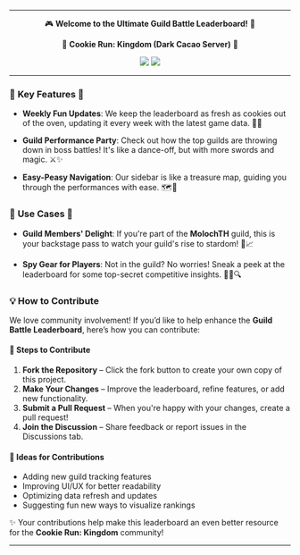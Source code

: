 
---

<div align="center">

🎮 **Welcome to the Ultimate Guild Battle Leaderboard!** 🏰

🍪 **Cookie Run: Kingdom (Dark Cacao Server)** 🍪

</div>
<div align="center">
    <a href="https://guildcrk.streamlit.app/"><img src="https://static.streamlit.io/badges/streamlit_badge_black_white.svg"/></a>
    <img src="https://img.shields.io/github/stars/nutthawootp/streamlit.crk?color=blue&style=social"/>
</div>

---

### 🌟 **Key Features** 🌟

- **Weekly Fun Updates**: We keep the leaderboard as fresh as cookies out of the oven, updating it every week with the latest game data. 🍪📅

- **Guild Performance Party**: Check out how the top guilds are throwing down in boss battles! It's like a dance-off, but with more swords and magic. ⚔️✨

- **Easy-Peasy Navigation**: Our sidebar is like a treasure map, guiding you through the performances with ease. 🗺️👀

### 🚀 **Use Cases** 🚀

- **Guild Members' Delight**: If you're part of the **MolochTH** guild, this is your backstage pass to watch your guild's rise to stardom! 🌟📈

- **Spy Gear for Players**: Not in the guild? No worries! Sneak a peek at the leaderboard for some top-secret competitive insights. 🕵️‍♂️🔍

### 💡 How to Contribute  
We love community involvement! If you’d like to help enhance the **Guild Battle Leaderboard**, here’s how you can contribute:

#### 🚀 Steps to Contribute  
1. **Fork the Repository** – Click the fork button to create your own copy of this project.  
2. **Make Your Changes** – Improve the leaderboard, refine features, or add new functionality.  
3. **Submit a Pull Request** – When you're happy with your changes, create a pull request!  
4. **Join the Discussion** – Share feedback or report issues in the Discussions tab.  

#### 🔧 Ideas for Contributions  
- Adding new guild tracking features  
- Improving UI/UX for better readability  
- Optimizing data refresh and updates  
- Suggesting fun new ways to visualize rankings  

✨ Your contributions help make this leaderboard an even better resource for the **Cookie Run: Kingdom** community!  

---
